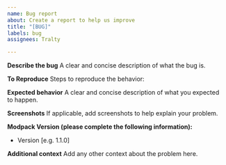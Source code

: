 ```yaml
---
name: Bug report
about: Create a report to help us improve
title: "[BUG]"
labels: bug
assignees: Tralty

---
```


**Describe the bug**
A clear and concise description of what the bug is.

**To Reproduce**
Steps to reproduce the behavior:


**Expected behavior**
A clear and concise description of what you expected to happen.

**Screenshots**
If applicable, add screenshots to help explain your problem.

**Modpack Version (please complete the following information):**
- Version [e.g. 1.1.0]


**Additional context**
Add any other context about the problem here.
